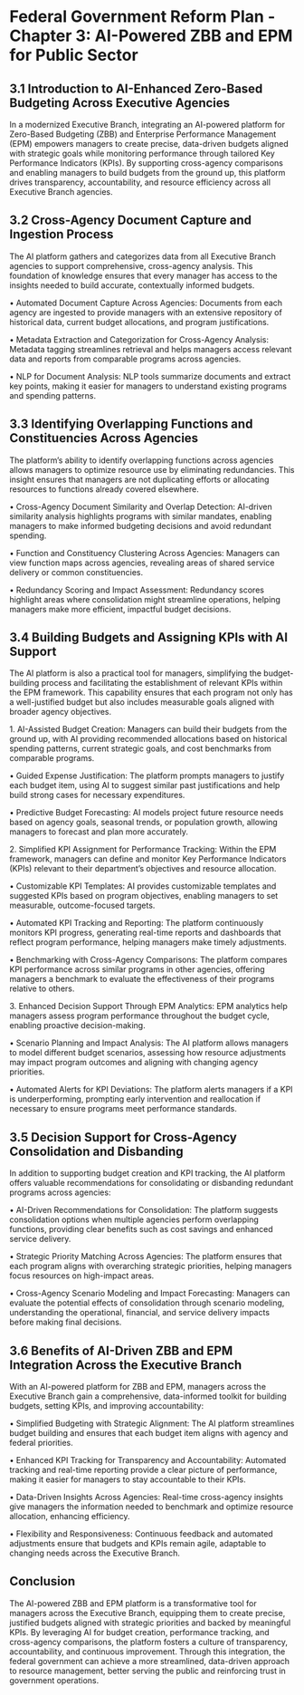 # Federal Government Reform Plan - Chapter 3: AI-Powered ZBB and EPM for Public Sector

## 3.1 Introduction to AI-Enhanced Zero-Based Budgeting Across Executive Agencies

In a modernized Executive Branch, integrating an AI-powered platform for
Zero-Based Budgeting (ZBB) and Enterprise Performance Management (EPM)
empowers managers to create precise, data-driven budgets aligned with
strategic goals while monitoring performance through tailored Key
Performance Indicators (KPIs). By supporting cross-agency comparisons
and enabling managers to build budgets from the ground up, this platform
drives transparency, accountability, and resource efficiency across all
Executive Branch agencies.

## 3.2 Cross-Agency Document Capture and Ingestion Process

The AI platform gathers and categorizes data from all Executive Branch
agencies to support comprehensive, cross-agency analysis. This
foundation of knowledge ensures that every manager has access to the
insights needed to build accurate, contextually informed budgets.

• Automated Document Capture Across Agencies: Documents from each agency
are ingested to provide managers with an extensive repository of
historical data, current budget allocations, and program justifications.

• Metadata Extraction and Categorization for Cross-Agency Analysis:
Metadata tagging streamlines retrieval and helps managers access
relevant data and reports from comparable programs across agencies.

• NLP for Document Analysis: NLP tools summarize documents and extract
key points, making it easier for managers to understand existing
programs and spending patterns.

## 3.3 Identifying Overlapping Functions and Constituencies Across Agencies

The platform’s ability to identify overlapping functions across agencies
allows managers to optimize resource use by eliminating redundancies.
This insight ensures that managers are not duplicating efforts or
allocating resources to functions already covered elsewhere.

• Cross-Agency Document Similarity and Overlap Detection: AI-driven
similarity analysis highlights programs with similar mandates, enabling
managers to make informed budgeting decisions and avoid redundant
spending.

• Function and Constituency Clustering Across Agencies: Managers can
view function maps across agencies, revealing areas of shared service
delivery or common constituencies.

• Redundancy Scoring and Impact Assessment: Redundancy scores highlight
areas where consolidation might streamline operations, helping managers
make more efficient, impactful budget decisions.

## 3.4 Building Budgets and Assigning KPIs with AI Support

The AI platform is also a practical tool for managers, simplifying the
budget-building process and facilitating the establishment of relevant
KPIs within the EPM framework. This capability ensures that each program
not only has a well-justified budget but also includes measurable goals
aligned with broader agency objectives.

1\. AI-Assisted Budget Creation: Managers can build their budgets from
the ground up, with AI providing recommended allocations based on
historical spending patterns, current strategic goals, and cost
benchmarks from comparable programs.

• Guided Expense Justification: The platform prompts managers to justify
each budget item, using AI to suggest similar past justifications and
help build strong cases for necessary expenditures.

• Predictive Budget Forecasting: AI models project future resource needs
based on agency goals, seasonal trends, or population growth, allowing
managers to forecast and plan more accurately.

2\. Simplified KPI Assignment for Performance Tracking: Within the EPM
framework, managers can define and monitor Key Performance Indicators
(KPIs) relevant to their department’s objectives and resource
allocation.

• Customizable KPI Templates: AI provides customizable templates and
suggested KPIs based on program objectives, enabling managers to set
measurable, outcome-focused targets.

• Automated KPI Tracking and Reporting: The platform continuously
monitors KPI progress, generating real-time reports and dashboards that
reflect program performance, helping managers make timely adjustments.

• Benchmarking with Cross-Agency Comparisons: The platform compares KPI
performance across similar programs in other agencies, offering managers
a benchmark to evaluate the effectiveness of their programs relative to
others.

3\. Enhanced Decision Support Through EPM Analytics: EPM analytics help
managers assess program performance throughout the budget cycle,
enabling proactive decision-making.

• Scenario Planning and Impact Analysis: The AI platform allows managers
to model different budget scenarios, assessing how resource adjustments
may impact program outcomes and aligning with changing agency
priorities.

• Automated Alerts for KPI Deviations: The platform alerts managers if a
KPI is underperforming, prompting early intervention and reallocation if
necessary to ensure programs meet performance standards.

## 3.5 Decision Support for Cross-Agency Consolidation and Disbanding

In addition to supporting budget creation and KPI tracking, the AI
platform offers valuable recommendations for consolidating or disbanding
redundant programs across agencies:

• AI-Driven Recommendations for Consolidation: The platform suggests
consolidation options when multiple agencies perform overlapping
functions, providing clear benefits such as cost savings and enhanced
service delivery.

• Strategic Priority Matching Across Agencies: The platform ensures that
each program aligns with overarching strategic priorities, helping
managers focus resources on high-impact areas.

• Cross-Agency Scenario Modeling and Impact Forecasting: Managers can
evaluate the potential effects of consolidation through scenario
modeling, understanding the operational, financial, and service delivery
impacts before making final decisions.

## 3.6 Benefits of AI-Driven ZBB and EPM Integration Across the Executive Branch

With an AI-powered platform for ZBB and EPM, managers across the
Executive Branch gain a comprehensive, data-informed toolkit for
building budgets, setting KPIs, and improving accountability:

• Simplified Budgeting with Strategic Alignment: The AI platform
streamlines budget building and ensures that each budget item aligns
with agency and federal priorities.

• Enhanced KPI Tracking for Transparency and Accountability: Automated
tracking and real-time reporting provide a clear picture of performance,
making it easier for managers to stay accountable to their KPIs.

• Data-Driven Insights Across Agencies: Real-time cross-agency insights
give managers the information needed to benchmark and optimize resource
allocation, enhancing efficiency.

• Flexibility and Responsiveness: Continuous feedback and automated
adjustments ensure that budgets and KPIs remain agile, adaptable to
changing needs across the Executive Branch.

## Conclusion

The AI-powered ZBB and EPM platform is a transformative tool for
managers across the Executive Branch, equipping them to create precise,
justified budgets aligned with strategic priorities and backed by
meaningful KPIs. By leveraging AI for budget creation, performance
tracking, and cross-agency comparisons, the platform fosters a culture
of transparency, accountability, and continuous improvement. Through
this integration, the federal government can achieve a more streamlined,
data-driven approach to resource management, better serving the public
and reinforcing trust in government operations.
